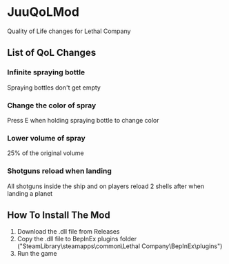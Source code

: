 # JuuQoLMod
Quality of Life changes for Lethal Company


## List of QoL Changes

### Infinite spraying bottle 
Spraying bottles don't get empty


### Change the color of spray 
Press E when holding spraying bottle to change color


### Lower volume of spray 
25% of the original volume


### Shotguns reload when landing
All shotguns inside the ship and on players reload 2 shells after when landing a planet



## How To Install The Mod
1. Download the .dll file from Releases
2. Copy the .dll file to BepInEx plugins folder ("SteamLibrary\steamapps\common\Lethal Company\BepInEx\plugins")
3. Run the game
